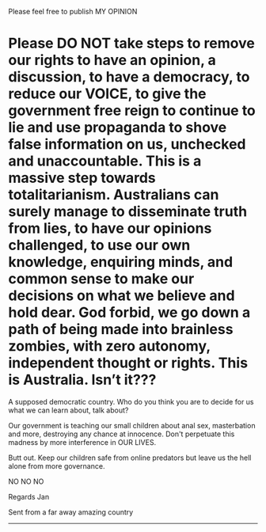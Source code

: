 Please feel free to publish MY OPINION

# Please DO NOT take steps to remove our rights to have an opinion, a discussion, to have a democracy, to reduce our VOICE, to give the government free reign to continue to lie and use propaganda to shove false information on us, unchecked and unaccountable. This is a massive step towards totalitarianism. Australians can surely manage to disseminate truth from lies, to have our opinions challenged, to use our own knowledge, enquiring minds, and common sense to make our decisions on what we believe and hold dear. God forbid, we go down a path of being made into brainless zombies, with zero autonomy, independent thought or rights. This is Australia. Isn’t it???

 A supposed democratic country. Who do you think you are to decide for us what we can learn about, talk about?

 Our government is teaching our small children about anal sex, masterbation and more, destroying any chance at innocence. Don't perpetuate this madness by more interference in OUR LIVES.

 Butt out. Keep our children safe from online predators but leave us the hell alone from more governance.

 NO NO NO

 Regards Jan

Sent from a far away amazing country


-----

